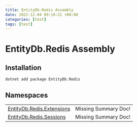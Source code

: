 ```yaml
---
title: EntityDb.Redis Assembly
date: 2022-12-04 09:19:21 +00:00
categories: [test]
tags: [test]
---
```


# EntityDb.Redis Assembly
## Installation
```sh
dotnet add package EntityDb.Redis
```
## Namespaces
<table><tr><td><a href='/posts/dotnet-entitydb-redis-extensions'>EntityDb.Redis.Extensions</a></td><td>Missing Summary Doc!</td></tr><tr><td><a href='/posts/dotnet-entitydb-redis-sessions'>EntityDb.Redis.Sessions</a></td><td>Missing Summary Doc!</td></tr></table>
